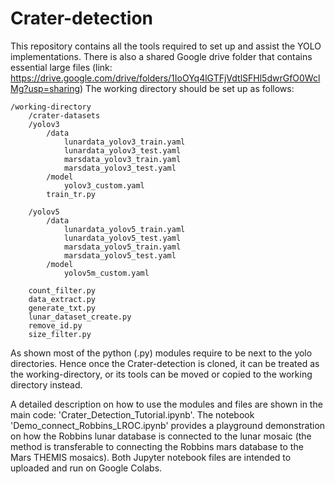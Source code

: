 # Crater-detection
This repository contains all the tools required to set up and assist the YOLO implementations. 
There is also a shared Google drive folder that contains essential large files (link: https://drive.google.com/drive/folders/1IoOYq4lGTFjVdtlSFHl5dwrGfO0WclMg?usp=sharing)
The working directory should be set up as follows:

```
/working-directory
    /crater-datasets
    /yolov3
        /data
            lunardata_yolov3_train.yaml
            lunardata_yolov3_test.yaml
            marsdata_yolov3_train.yaml
            marsdata_yolov3_test.yaml
        /model
            yolov3_custom.yaml
        train_tr.py

    /yolov5
        /data
            lunardata_yolov5_train.yaml
            lunardata_yolov5_test.yaml
            marsdata_yolov5_train.yaml
            marsdata_yolov5_test.yaml
        /model
            yolov5m_custom.yaml
    
    count_filter.py
    data_extract.py
    generate_txt.py
    lunar_dataset_create.py
    remove_id.py
    size_filter.py

```

As shown most of the python (.py) modules require to be next to the yolo directories. Hence once the Crater-detection is cloned, it can be treated as the working-directory, or its tools can be moved or copied to the working directory instead.


A detailed description on how to use the modules and files are shown in the main code: 'Crater_Detection_Tutorial.ipynb'. The notebook 'Demo_connect_Robbins_LROC.ipynb' provides a playground demonstration on how the Robbins lunar database is connected to the lunar mosaic (the method is transferable to connecting the Robbins mars database to the Mars THEMIS mosaics). Both Jupyter notebook files are intended to uploaded and run on Google Colabs. 

